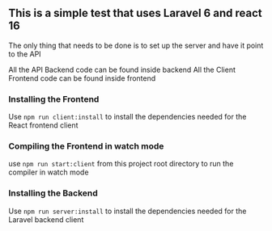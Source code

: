## This is a simple test that uses Laravel 6 and react 16

The only thing that needs to be done is to set up the server and have it point to the API

All the API Backend code can be found inside backend
All the Client Frontend code can be found inside frontend

### Installing the Frontend

Use `npm run client:install` to install the dependencies needed for the React frontend client

### Compiling the Frontend in watch mode

use `npm run start:client` from this project root directory to run the compiler in watch mode

### Installing the Backend

Use `npm run server:install` to install the dependencies needed for the Laravel backend client

